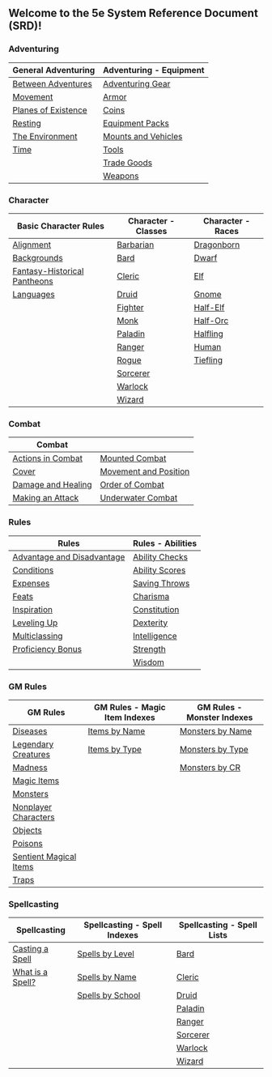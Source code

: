 ## Welcome to the 5e System Reference Document (SRD)!

### Adventuring

| General Adventuring                                        | Adventuring - Equipment                                              |
|------------------------------------------------------------|----------------------------------------------------------------------|
| [Between Adventures](/adventuring/between_adventures.md)   | [Adventuring Gear](/adventuring/equipment/adventuring_gear.md)       |
| [Movement](/adventuring/movement.md)                       | [Armor](/adventuring/equipment/armor.md)                             |
| [Planes of Existence](/adventuring/planes_of_existence.md) | [Coins](/adventuring/equipment/coins.md)                             |
| [Resting](/adventuring/resting.md)                         | [Equipment Packs](/adventuring/equipment/equipment_packs.md)         |
| [The Environment](/adventuring/the_environment.md)         | [Mounts and Vehicles](/adventuring/equipment/mounts_and_vehicles.md) |
| [Time](/adventuring/time.md)                               | [Tools](/adventuring/equipment/tools.md)                             |
|                                                            | [Trade Goods](/adventuring/equipment/trade_goods.md)                 |
|                                                            | [Weapons](/adventuring/equipment/weapons.md)                         |


### Character
| Basic Character Rules                                                      | Character - Classes                          | Character - Races                            |
|----------------------------------------------------------------------------|----------------------------------------------|----------------------------------------------|
| [Alignment](/character/alignment.md)                                       | [Barbarian](/character/classes/barbarian.md) | [Dragonborn](/character/races/dragonborn.md) |
| [Backgrounds](/character/backgrounds.md)                                   | [Bard](/character/classes/bard.md)           | [Dwarf](/character/races/dwarf.md)           |
| [Fantasy-Historical Pantheons](/character/fantasy-historical_pantheons.md) | [Cleric](/character/classes/cleric.md)       | [Elf](/character/races/elf.md)               |
| [Languages](/character/languages.md)                                       | [Druid](/character/classes/druid.md)         | [Gnome](/character/races/gnome.md)           |
|                                                                            | [Fighter](/character/classes/fighter.md)     | [Half-Elf](/character/races/half-elf.md)     |
|                                                                            | [Monk](/character/classes/monk.md)           | [Half-Orc](/character/races/half-orc.md)     |
|                                                                            | [Paladin](/character/classes/paladin.md)     | [Halfling](/character/races/halfling.md)     |
|                                                                            | [Ranger](/character/classes/ranger.md)       | [Human](/character/races/human.md)           |
|                                                                            | [Rogue](/character/classes/rogue.md)         | [Tiefling](/character/races/tiefling.md)     |
|                                                                            | [Sorcerer](/character/classes/sorcerer.md)   |                                              |
|                                                                            | [Warlock](/character/classes/warlock.md)     |                                              |
|                                                                            | [Wizard](/character/classes/wizard.md)       |                                              |

### Combat
| Combat                                              |                                                           |
|-----------------------------------------------------|-----------------------------------------------------------|
| [Actions in Combat](/combat/actions_in_combat.md)   | [Mounted Combat](/combat/mounted_combat.md)               |
| [Cover](/combat/cover.md)                           | [Movement and Position](/combat/movement_and_position.md) |
| [Damage and Healing](/combat/damage_and_healing.md) | [Order of Combat](/combat/order_of_combat.md)             |
| [Making an Attack](/combat/making_an_attack.md)     | [Underwater Combat](/combat/underwater_combat.md)         |

### Rules
| Rules                                                              | Rules - Abilities                                    |
|--------------------------------------------------------------------|------------------------------------------------------|
| [Advantage and Disadvantage](/rules/advantage_and_disadvantage.md) | [Ability Checks](/rules/abilities/ability_checks.md) |
| [Conditions](/rules/conditions.md)                                 | [Ability Scores](/rules/abilities/ability_scores.md) |
| [Expenses](/rules/expenses.md)                                     | [Saving Throws](/rules/abilities/saving_throws.md)   |
| [Feats](/rules/feats.md)                                           | [Charisma](/rules/abilities/charisma.md)             |
| [Inspiration](/rules/inspiration.md)                               | [Constitution](/rules/abilities/constitution.md)     |
| [Leveling Up](/rules/leveling_up.md)                               | [Dexterity](/rules/abilities/dexterity.md)           |
| [Multiclassing](/rules/multiclassing.md)                           | [Intelligence](/rules/abilities/intelligence.md)     |
| [Proficiency Bonus](/rules/proficiency_bonus.md)                   | [Strength](/rules/abilities/strength.md)             |
|                                                                    | [Wisdom](/rules/abilities/wisdom.md)                 |


### GM Rules
| GM Rules                                                             | GM Rules - Magic Item Indexes                                          | GM Rules - Monster Indexes                                                |
|----------------------------------------------------------------------|------------------------------------------------------------------------|---------------------------------------------------------------------------|
| [Diseases](/gamemaster_rules/diseases.md)                            | [Items by Name](/gamemaster_rules/magic_item_indexes/items_by_name.md) | [Monsters by Name](/gamemaster_rules/monster_indexes/monsters_by_name.md) |
| [Legendary Creatures](/gamemaster_rules/legendary_creatures.md)      | [Items by Type](/gamemaster_rules/magic_item_indexes/items_by_type.md) | [Monsters by Type](/gamemaster_rules/monster_indexes/monsters_by_type.md) |
| [Madness](/gamemaster_rules/madness.md)                              |                                                                        | [Monsters by CR](/gamemaster_rules/monster_indexes/monsters_by_cr.md)     |
| [Magic Items](/gamemaster_rules/magic_items.md)                      |                                                                        |                                                                           |
| [Monsters](/gamemaster_rules/monsters.md)                            |                                                                        |                                                                           |
| [Nonplayer Characters](/gamemaster_rules/nonplayer_characters.md)    |                                                                        |                                                                           |
| [Objects](/gamemaster_rules/objects.md)                              |                                                                        |                                                                           |
| [Poisons](/gamemaster_rules/poisons.md)                              |                                                                        |                                                                           |
| [Sentient Magical Items](/gamemaster_rules/sentient_magical_items.md)|                                                                        |                                                                           |
| [Traps](/gamemaster_rules/traps.md)                                  |                                                                        |                                                                           |

### Spellcasting
| Spellcasting                                         | Spellcasting - Spell Indexes                                        | Spellcasting - Spell Lists                               |
|------------------------------------------------------|---------------------------------------------------------------------|----------------------------------------------------------|
| [Casting a Spell](/spellcasting/casting_a_spell.md)  | [Spells by Level](/spellcasting/spell_indexes/spells_by_level.md)   | [Bard](/spellcasting/spell_lists/bard_spells.md)         |
| [What is a Spell?](/spellcasting/what_is_a_spell.md) | [Spells by Name](/spellcasting/spell_indexes/spells_by_name.md)     | [Cleric](/spellcasting/spell_lists/cleric_spells.md)     |
|                                                      | [Spells by School](/spellcasting/spell_indexes/spells_by_school.md) | [Druid](/spellcasting/spell_lists/druid_spells.md)       |
|                                                      |                                                                     | [Paladin](/spellcasting/spell_lists/paladin_spells.md)   |
|                                                      |                                                                     | [Ranger](/spellcasting/spell_lists/ranger_spells.md)     |
|                                                      |                                                                     | [Sorcerer](/spellcasting/spell_lists/sorcerer_spells.md) |
|                                                      |                                                                     | [Warlock](/spellcasting/spell_lists/warlock_spells.md)   |
|                                                      |                                                                     | [Wizard](/spellcasting/spell_lists/wizard_spells.md)     |
